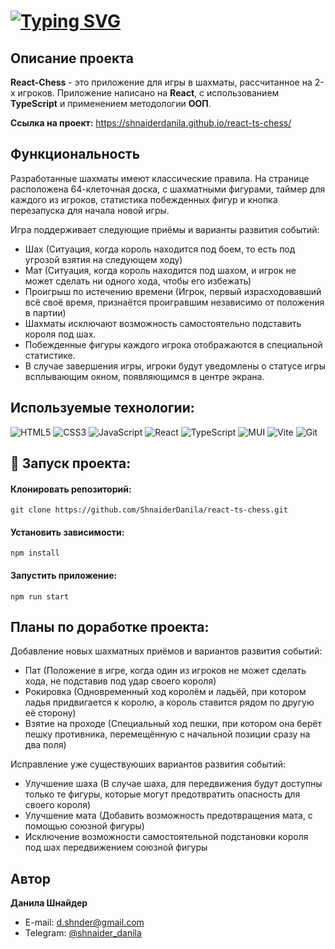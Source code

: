 # [![Typing SVG](https://readme-typing-svg.demolab.com?font=Fira+Code&size=30&pause=1000&random=false&width=500&lines=React-Chess)](https://git.io/typing-svg)

## Описание проекта
**React-Chess** - это приложение для игры в шахматы, рассчитанное на 2-х игроков. Приложение написано на **React**, с использованием **TypeScript** и применением методологии **ООП**.

**Ссылка на проект:**
https://shnaiderdanila.github.io/react-ts-chess/

## Функциональность
Разработанные шахматы имеют классические правила. На странице расположена 64-клеточная доска, с шахматными фигурами, таймер для каждого из игроков, статистика побежденных фигур и кнопка перезапуска для начала новой игры.

Игра поддерживает следующие приёмы и варианты развития событий:
- Шах (Ситуация, когда король находится под боем, то есть под угрозой взятия на следующем ходу)
- Мат (Ситуация, когда король находится под шахом, и игрок не может сделать ни одного хода, чтобы его избежать)
- Проигрыш по истечению времени (Игрок, первый израсходовавший всё своё время, признаётся проигравшим независимо от положения в партии)
- Шахматы исключают возможность самостоятельно подставить короля под шах.
- Побежденные фигуры каждого игрока отображаются в специальной статистике.
- В случае завершения игры, игроки будут уведомлены о статусе игры всплывающим окном, появляющимся в центре экрана.

## Используемые технологии:
![HTML5](https://img.shields.io/badge/html5-%23E34F26.svg?style=for-the-badge&logo=html5&logoColor=white) 
![CSS3](https://img.shields.io/badge/css3-%231572B6.svg?style=for-the-badge&logo=css3&logoColor=white)
![JavaScript](https://img.shields.io/badge/javascript-%23323330.svg?style=for-the-badge&logo=javascript&logoColor=%23F7DF1E)
![React](https://img.shields.io/badge/react-%2320232a.svg?style=for-the-badge&logo=react&logoColor=%2361DAFB)
![TypeScript](https://img.shields.io/badge/typescript-%23007ACC.svg?style=for-the-badge&logo=typescript&logoColor=white)
![MUI](https://img.shields.io/badge/MUI-%230081CB.svg?style=for-the-badge&logo=mui&logoColor=white)
![Vite](https://img.shields.io/badge/vite-%23646CFF.svg?style=for-the-badge&logo=vite&logoColor=white)
![Git](https://img.shields.io/badge/git-%23F05033.svg?style=for-the-badge&logo=git&logoColor=white)

## 🚀 Запуск проекта:

#### Клонировать репозиторий:
```
git clone https://github.com/ShnaiderDanila/react-ts-chess.git
```
#### Установить зависимости:
```
npm install
```
#### Запустить приложение:
```
npm run start
```

## Планы по доработке проекта:
Добавление новых шахматных приёмов и вариантов развития событий:
- Пат (Положение в игре, когда один из игроков не может сделать хода, не подставив под удар своего короля)
- Рокировка (Одновременный ход королём и ладьёй, при котором ладья придвигается к королю, а король ставится рядом по другую её сторону)
- Взятие на проходе (Специальный ход пешки, при котором она берёт пешку противника, перемещённую с начальной позиции сразу на два поля)

Исправление уже существуюших вариантов развития событий:
- Улучшение шаха (В случае шаха, для передвижения будут доступны только те фигуры, которые могут предотвратить опасность для своего короля)
- Улучшение мата (Добавить возможность предотвращения мата, с помощью союзной фигуры) 
- Исключение возможности самостоятельной подстановки короля под шах передвижением союзной фигуры

## Автор

**Данила Шнайдер**

- E-mail: [d.shnder@gmail.com](mailto:d.shnder@gmail.com)
- Telegram: [@shnaider_danila](https://t.me/shnaider_danila)

